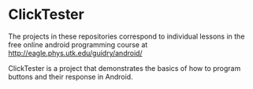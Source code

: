 # ClickTester
The projects in these repositories correspond to individual lessons in the free  online android programming course at http://eagle.phys.utk.edu/guidry/android/

ClickTester is a project that demonstrates the basics of how to program buttons 
and their response in Android.
